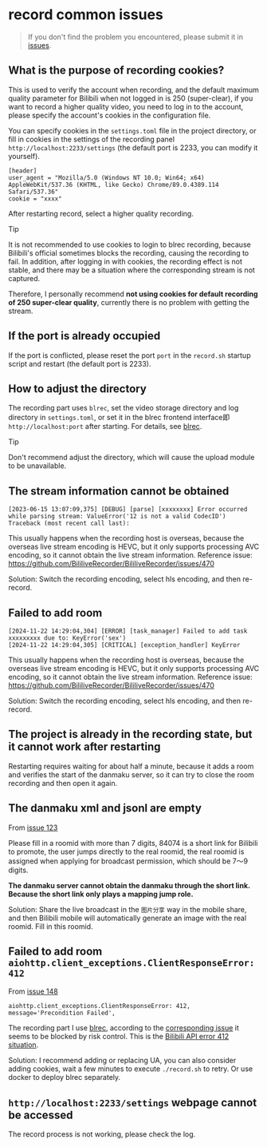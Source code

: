 # record common issues

> If you don't find the problem you encountered, please submit it in [issues](https://github.com/timerring/bilive/issues/new/choose).

## What is the purpose of recording cookies?

This is used to verify the account when recording, and the default maximum quality parameter for Bilibili when not logged in is 250 (super-clear), if you want to record a higher quality video, you need to log in to the account, please specify the account's cookies in the configuration file. 

You can specify cookies in the `settings.toml` file in the project directory, or fill in cookies in the settings of the recording panel `http://localhost:2233/settings` (the default port is 2233, you can modify it yourself).
```
[header]
user_agent = "Mozilla/5.0 (Windows NT 10.0; Win64; x64) AppleWebKit/537.36 (KHTML, like Gecko) Chrome/89.0.4389.114 Safari/537.36"
cookie = "xxxx"
```

After restarting record, select a higher quality recording.

> [!TIP]
> It is not recommended to use cookies to login to blrec recording, because Bilibili's official sometimes blocks the recording, causing the recording to fail. In addition, after logging in with cookies, the recording effect is not stable, and there may be a situation where the corresponding stream is not captured.
> 
> Therefore, I personally recommend **not using cookies for default recording of 250 super-clear quality**, currently there is no problem with getting the stream.

## If the port is already occupied
If the port is conflicted, please reset the port `port` in the `record.sh` startup script and restart (the default port is 2233).

## How to adjust the directory
The recording part uses `blrec`, set the video storage directory and log directory in `settings.toml`, or set it in the blrec frontend interface即`http://localhost:port` after starting. For details, see [blrec](https://github.com/acgnhiki/blrec).

> [!TIP]
> Don't recommend adjust the directory, which will cause the upload module to be unavailable.

## The stream information cannot be obtained

```
[2023-06-15 13:07:09,375] [DEBUG] [parse] [xxxxxxxx] Error occurred while parsing stream: ValueError('12 is not a valid CodecID')
Traceback (most recent call last):
```

This usually happens when the recording host is overseas, because the overseas live stream encoding is HEVC, but it only supports processing AVC encoding, so it cannot obtain the live stream information.
Reference issue: https://github.com/BililiveRecorder/BililiveRecorder/issues/470

Solution: Switch the recording encoding, select hls encoding, and then re-record.

## Failed to add room

```
[2024-11-22 14:29:04,304] [ERROR] [task_manager] Failed to add task xxxxxxxxx due to: KeyError('sex')
[2024-11-22 14:29:04,305] [CRITICAL] [exception_handler] KeyError
```

This usually happens when the recording host is overseas, because the overseas live stream encoding is HEVC, but it only supports processing AVC encoding, so it cannot obtain the live stream information.
Reference issue: https://github.com/BililiveRecorder/BililiveRecorder/issues/470

Solution: Switch the recording encoding, select hls encoding, and then re-record.

## The project is already in the recording state, but it cannot work after restarting

Restarting requires waiting for about half a minute, because it adds a room and verifies the start of the danmaku server, so it can try to close the room recording and then open it again.

## The danmaku xml and jsonl are empty

From [issue 123](https://github.com/timerring/bilive/issues/123)

Please fill in a roomid with more than 7 digits, 84074 is a short link for Bilibili to promote, the user jumps directly to the real roomid, the real roomid is assigned when applying for broadcast permission, which should be 7～9 digits.

**The danmaku server cannot obtain the danmaku through the short link. Because the short link only plays a mapping jump role.**

Solution: Share the live broadcast in the `图片分享` way in the mobile share, and then Bilibili mobile will automatically generate an image with the real roomid. Fill in this roomid.

## Failed to add room `aiohttp.client_exceptions.ClientResponseError: 412 `

From [issue 148](https://github.com/timerring/bilive/issues/148)

```
aiohttp.client_exceptions.ClientResponseError: 412, message='Precondition Failed',
```

The recording part I use [blrec](https://github.com/acgnhiki/blrec), according to the [corresponding issue](https://github.com/acgnhiki/blrec/pull/264) it seems to be blocked by risk control. This is the [Bilibili API error 412 situation](https://github.com/SocialSisterYi/bilibili-API-collect/issues/872).

Solution: I recommend adding or replacing UA, you can also consider adding cookies, wait a few minutes to execute `./record.sh` to retry. Or use docker to deploy blrec separately.

## `http://localhost:2233/settings` webpage cannot be accessed

The record process is not working, please check the log.